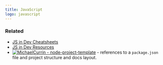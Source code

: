 ```yaml
---
title: JavaScript
logo: javascript
---
```



### Related

- [JS in Dev Cheatsheets][]
- [JS in Dev Resources][]
- [![MichaelCurrin - node-project-template](https://img.shields.io/static/v1?label=MichaelCurrin&message=node-project-template&color=blue&logo=github)](https://github.com/MichaelCurrin/node-project-template) - references to a `package.json` file and project structure and docs layout.


[JS in Dev Cheatsheets]: https://michaelcurrin.github.io/dev-cheatsheets/cheatsheets/javascript/
[JS in Dev Resources]: https://michaelcurrin.github.io/dev-resources/resources/javascript/
